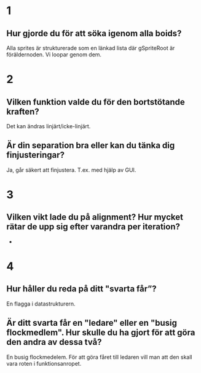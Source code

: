 # 1

## Hur gjorde du för att söka igenom alla boids?

Alla sprites är strukturerade som en länkad lista där gSpriteRoot är föräldernoden. Vi loopar genom dem.

# 2

## Vilken funktion valde du för den bortstötande kraften? 

Det kan ändras linjärt/icke-linjärt.

## Är din separation bra eller kan du tänka dig finjusteringar?

Ja, går säkert att finjustera. T.ex. med hjälp av GUI.

# 3

## Vilken vikt lade du på alignment? Hur mycket rätar de upp sig efter varandra per iteration?

-

# 4

## Hur håller du reda på ditt "svarta får”?

En flagga i datastrukturern.

## Är ditt svarta får en "ledare" eller en "busig flockmedlem". Hur skulle du ha gjort för att göra den andra av dessa två?

En busig flockmedelem. För att göra fåret till ledaren vill man att den skall vara roten i funktionsanropet.